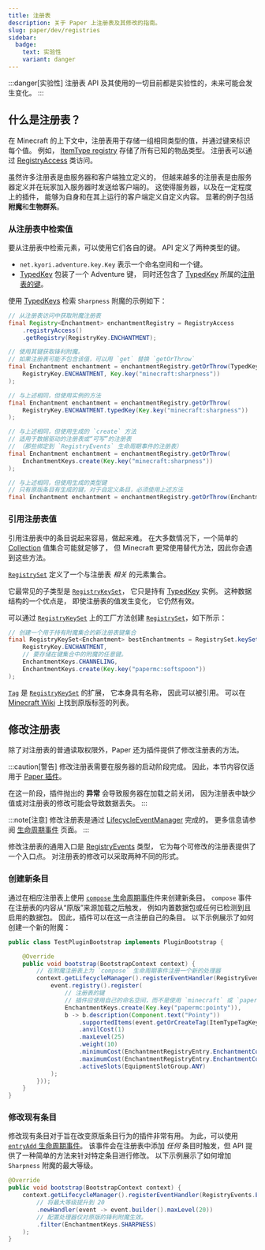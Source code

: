 ```yaml
---
title: 注册表
description: 关于 Paper 上注册表及其修改的指南。
slug: paper/dev/registries
sidebar:
  badge:
    text: 实验性
    variant: danger
---
```


:::danger[实验性]
注册表 API 及其使用的一切目前都是实验性的，未来可能会发生变化。
:::

## 什么是注册表？

在 Minecraft 的上下文中，注册表用于存储一组相同类型的值，并通过键来标识每个值。
例如， [ItemType registry](jd:paper:org.bukkit.Registry#ITEM) 存储了所有已知的物品类型。
注册表可以通过 [RegistryAccess](jd:paper:io.papermc.paper.registry.RegistryAccess) 类访问。

虽然许多注册表是由服务器和客户端独立定义的，
但越来越多的注册表是由服务器定义并在玩家加入服务器时发送给客户端的。
这使得服务器，以及在一定程度上的插件，
能够为自身和在其上运行的客户端定义自定义内容。
显著的例子包括**附魔**和**生物群系**。

### 从注册表中检索值

要从注册表中检索元素，可以使用它们各自的键。
API 定义了两种类型的键。
- `net.kyori.adventure.key.Key` 表示一个命名空间和一个键。
- [TypedKey](jd:paper:io.papermc.paper.registry.TypedKey) 包装了一个
  Adventure 键，
  同时还包含了 [TypedKey](jd:paper:io.papermc.paper.registry.TypedKey)
  所属的[注册表的键](jd:paper:io.papermc.paper.registry.TypedKey#registryKey())。

使用 [TypedKeys](jd:paper:io.papermc.paper.registry.TypedKey)
检索 `Sharpness` 附魔的示例如下：

```java
// 从注册表访问中获取附魔注册表
final Registry<Enchantment> enchantmentRegistry = RegistryAccess
    .registryAccess()
    .getRegistry(RegistryKey.ENCHANTMENT);

// 使用其键获取锋利附魔。
// 如果注册表可能不包含该值，可以用 `get` 替换 `getOrThrow`
final Enchantment enchantment = enchantmentRegistry.getOrThrow(TypedKey.create(
    RegistryKey.ENCHANTMENT, Key.key("minecraft:sharpness"))
);

// 与上述相同，但使用实例的方法
final Enchantment enchantment = enchantmentRegistry.getOrThrow(
    RegistryKey.ENCHANTMENT.typedKey(Key.key("minecraft:sharpness"))
);

// 与上述相同，但使用生成的 `create` 方法
// 适用于数据驱动的注册表或“可写”的注册表
// （那些绑定到 `RegistryEvents` 生命周期事件的注册表）
final Enchantment enchantment = enchantmentRegistry.getOrThrow(
    EnchantmentKeys.create(Key.key("minecraft:sharpness"))
);

// 与上述相同，但使用生成的类型键
// 只有原版条目有生成的键，对于自定义条目，必须使用上述方法
final Enchantment enchantment = enchantmentRegistry.getOrThrow(EnchantmentKeys.SHARPNESS);
```

### 引用注册表值

引用注册表中的条目说起来容易，做起来难。
在大多数情况下，一个简单的 [Collection](jd:java:java.util.Collection) 值集合可能就足够了，
但 Minecraft 更常使用替代方法，因此你会遇到这些方法。

[`RegistrySet`](jd:paper:io.papermc.paper.registry.set.RegistrySet)
定义了一个与注册表 *相关* 的元素集合。

它最常见的子类型是 [`RegistryKeySet`](jd:paper:io.papermc.paper.registry.set.RegistryKeySet)，
它只是持有 [TypedKey](jd:paper:io.papermc.paper.registry.TypedKey) 实例。
这种数据结构的一个优点是，
即使注册表的值发生变化，
它仍然有效。

可以通过 [`RegistryKeySet`](jd:paper:io.papermc.paper.registry.set.RegistryKeySet)
上的工厂方法创建 [`RegistrySet`](jd:paper:io.papermc.paper.registry.set.RegistrySet)，如下所示：
```java
// 创建一个用于持有附魔集合的新注册表键集合
final RegistryKeySet<Enchantment> bestEnchantments = RegistrySet.keySet(
    RegistryKey.ENCHANTMENT,
    // 要存储在键集合中的附魔的任意键。
    EnchantmentKeys.CHANNELING,
    EnchantmentKeys.create(Key.key("papermc:softspoon"))
);
```

[`Tag`](jd:paper:io.papermc.paper.registry.tag.Tag) 是 [`RegistryKeySet`](jd:paper:io.papermc.paper.registry.set.RegistryKeySet) 的扩展，
它本身具有名称，
因此可以被引用。
可以在 [Minecraft Wiki](https://minecraft.wiki/w/Tag#Java_Edition_2) 上找到原版标签的列表。

## 修改注册表

除了对注册表的普通读取权限外，Paper 还为插件提供了修改注册表的方法。

:::caution[警告]
修改注册表需要在服务器的启动阶段完成。
因此，本节内容仅适用于 [Paper 插件](/paper/dev/getting-started/paper-plugins)。

在这一阶段，插件抛出的 **异常** 会导致服务器在加载之前关闭，
因为注册表中缺少值或对注册表的修改可能会导致数据丢失。
:::

:::note[注意]
修改注册表是通过
[LifecycleEventManager](jd:paper:io.papermc.paper.plugin.lifecycle.event.LifecycleEventManager) 完成的。
更多信息请参阅 [生命周期事件](/paper/dev/lifecycle) 页面。
:::

修改注册表的通用入口是
[RegistryEvents](jd:paper:io.papermc.paper.registry.event.RegistryEvents) 类型，
它为每个可修改的注册表提供了一个入口点。
对注册表的修改可以采取两种不同的形式。

### 创建新条目

通过在相应注册表上使用 [`compose` 生命周期事件](jd:paper:io.papermc.paper.registry.event.RegistryEventProvider#compose())件来创建新条目。
`compose` 事件在注册表的内容从“原版”来源加载之后触发，
例如内置数据包或任何已检测到且启用的数据包。
因此，插件可以在这一点注册自己的条目。
以下示例展示了如何创建一个新的附魔：

```java title="TestPluginBootstrap.java"
public class TestPluginBootstrap implements PluginBootstrap {

    @Override
    public void bootstrap(BootstrapContext context) {
        // 在附魔注册表上为 `compose` 生命周期事件注册一个新的处理器
        context.getLifecycleManager().registerEventHandler(RegistryEvents.ENCHANTMENT.compose().newHandler(event -> {
            event.registry().register(
                // 注册表的键
                // 插件应使用自己的命名空间，而不是使用 `minecraft` 或 `papermc`
                EnchantmentKeys.create(Key.key("papermc:pointy")),
                b -> b.description(Component.text("Pointy"))
                    .supportedItems(event.getOrCreateTag(ItemTypeTagKeys.SWORDS))
                    .anvilCost(1)
                    .maxLevel(25)
                    .weight(10)
                    .minimumCost(EnchantmentRegistryEntry.EnchantmentCost.of(1, 1))
                    .maximumCost(EnchantmentRegistryEntry.EnchantmentCost.of(3, 1))
                    .activeSlots(EquipmentSlotGroup.ANY)
            );
        }));
    }
}
```

### 修改现有条目

修改现有条目对于旨在改变原版条目行为的插件非常有用。
为此，可以使用 [`entryAdd` 生命周期事件](jd:paper:io.papermc.paper.registry.event.RegistryEventProvider#entryAdd())。
该事件会在注册表中添加 *任何* 条目时触发，但 API 提供了一种简单的方法来针对特定条目进行修改。
以下示例展示了如何增加 `Sharpness` 附魔的最大等级。

```java
@Override
public void bootstrap(BootstrapContext context) {
    context.getLifecycleManager().registerEventHandler(RegistryEvents.ENCHANTMENT.entryAdd()
        // 将最大等级提升到 20
        .newHandler(event -> event.builder().maxLevel(20))
        // 配置处理器仅对原版的锋利附魔生效。
        .filter(EnchantmentKeys.SHARPNESS)
    );
}
```
